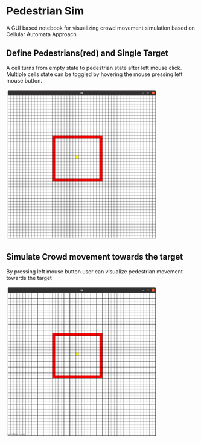 # Pedestrian Sim
A GUI based notebook for visualizing crowd movement simulation based on Cellular Automata Approach

## Define Pedestrians(red) and Single Target
A cell turns from empty state to pedestrian state after left mouse click. Multiple cells state can be toggled by hovering the mouse pressing left mouse button.

<img src="images/Screenshot from 2022-09-30 04-14-26.png" height=400 width=400>

## Simulate Crowd movement towards the target 
By pressing left mouse button user can visualize pedestrian movement towards the target 

<img src="images/6v7inr.gif" height="400" width="400" />
